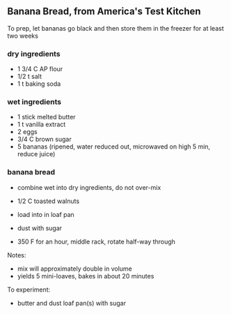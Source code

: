 ## Banana Bread, from America's Test Kitchen

To prep, let bananas go black and then store them in the freezer for at least two weeks

### dry ingredients
  + 1 3/4 C AP flour
  + 1/2 t salt
  + 1 t baking soda

### wet ingredients
  + 1 stick melted butter
  + 1 t vanilla extract
  + 2 eggs
  + 3/4 C brown sugar
  + 5 bananas (ripened, water reduced out, microwaved on high 5 min, reduce juice)

### banana bread
  * combine wet into dry ingredients, do not over-mix
  + 1/2 C toasted walnuts
  * load into in loaf pan
  + dust with sugar
  * 350 F for an hour, middle rack, rotate half-way through

Notes:
* mix will approximately double in volume
* yields 5 mini-loaves, bakes in about 20 minutes

To experiment:
  * butter and dust loaf pan(s) with sugar
